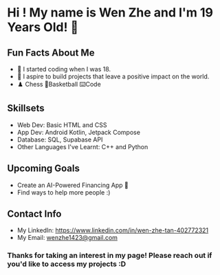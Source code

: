 # Hi ! My name is Wen Zhe and I'm 19 Years Old! 🙂 <br> 

## Fun Facts About Me
- 🧒 I started coding when I was 18. 
- 🚀 I aspire to build projects that leave a positive impact on the world.
- ♟️ Chess 🏀Basketball ⌨️Code

## Skillsets
- Web Dev: Basic HTML and CSS
- App Dev: Android Kotlin, Jetpack Compose
- Database: SQL, Supabase API
- Other Languages I've Learnt: C++ and Python

## Upcoming Goals
- Create an AI-Powered Financing App 💸
- Find ways to help more people :)

## Contact Info
- My LinkedIn: https://www.linkedin.com/in/wen-zhe-tan-402772321
- My Email: wenzhe1423@gmail.com

### Thanks for taking an interest in my page! Please reach out if you'd like to access my projects :D
